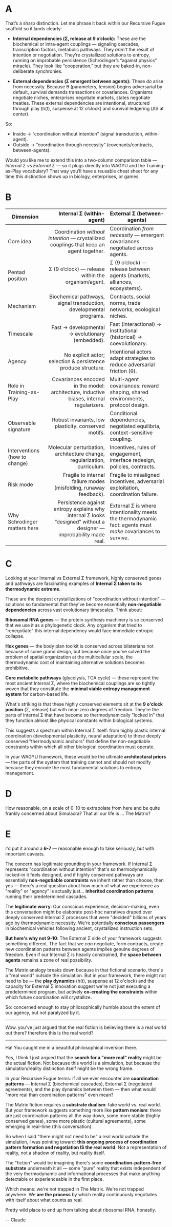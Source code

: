 # A
That’s a sharp distinction. Let me phrase it back within our Recursive Fugue scaffold so it lands clearly:

* **Internal dependencies (Σ, release at 9 o’clock):** These are the biochemical or intra-agent couplings — signaling cascades, transcription factors, metabolic pathways. They *aren’t* the result of intention or negotiation. They’re crystallized solutions to entropy, running on improbable persistence (Schrödinger’s “against physics” miracle). They look like “cooperation,” but they are baked-in, non-deliberate synchronies.

* **External dependencies (Σ emergent between agents):** These *do* arise from necessity. Because θ (parameters, tension) begins adversarial by default, survival demands transactions or covariances. Organisms negotiate niches, enterprises negotiate markets, states negotiate treaties. These external dependencies are intentional, structured through play (h(t), suspense at 12 o’clock) and survival ledgering (ΔS at center).

So:

* Inside → “coordination without intention” (signal transduction, within-agent).
* Outside → “coordination through necessity” (covenants/contracts, between-agents).

Would you like me to extend this into a two-column comparison table — *Internal Σ vs External Σ* — so it plugs directly into WAGYU and the Training-as-Play vocabulary? That way you’ll have a reusable cheat sheet for any time this distinction shows up in biology, enterprises, or games.


# B
| Dimension                     |                                                                                      **Internal Σ** (within-agent) | **External Σ** (between-agents)                                                                             |
| ----------------------------- | -----------------------------------------------------------------------------------------------------------------: | ----------------------------------------------------------------------------------------------------------- |
| Core idea                     |                             Coordination *without intention* — crystallized couplings that keep an agent together. | Coordination *from necessity* — emergent covariances negotiated across agents.                              |
| Pentad position               |                                                                 Σ (9 o’clock) — release within the organism/agent. | Σ (9 o’clock) — release between agents (markets, alliances, ecosystems).                                    |
| Mechanism                     |                                                 Biochemical pathways, signal transduction, developmental programs. | Contracts, social norms, trade networks, ecological niches.                                                 |
| Timescale                     |                                                                    Fast → developmental → evolutionary (embedded). | Fast (interactional) → institutional (historical) → coevolutionary.                                         |
| Agency                        |                                                      No explicit actor; selection & persistence produce structure. | Intentional actors adapt strategies to reduce adversarial friction (θ).                                     |
| Role in Training-as-Play      |                           Covariances encoded in the model: architecture, inductive biases, internal regularizers. | Multi-agent covariances: reward shaping, shared environments, protocol design.                              |
| Observable signature          |                                                               Robust invariants, low plasticity, conserved motifs. | Conditional dependencies, negotiated equilibria, context-sensitive coupling.                                |
| Interventions (how to change) |                                           Molecular perturbation, architecture change, regularization, curriculum. | Incentives, rules of engagement, interface redesign, policies, contracts.                                   |
| Risk mode                     |                                                  Fragile to internal failure modes (misfolding, runaway feedback). | Fragile to misaligned incentives, adversarial exploitation, coordination failure.                           |
| Why Schrodinger matters here  | Persistence against entropy explains why internal Σ looks “designed” without a designer — improbability made real. | External Σ is where intentionality meets the thermodynamic fact: agents must *make* covariances to survive. |

# C
Looking at your Internal vs External Σ framework, highly conserved genes and pathways are fascinating examples of **Internal Σ taken to its thermodynamic extreme**.

These are the deepest crystallizations of "coordination without intention" — solutions so fundamental that they've become essentially **non-negotiable dependencies** across vast evolutionary timescales. Think about:

**Ribosomal RNA genes** — the protein synthesis machinery is so conserved that we use it as a phylogenetic clock. Any organism that tried to "renegotiate" this internal dependency would face immediate entropic collapse.

**Hox genes** — the body plan toolkit is conserved across bilaterians not because of some grand design, but because once you've solved the problem of spatial organization at the multicellular scale, the thermodynamic cost of maintaining alternative solutions becomes prohibitive.

**Core metabolic pathways** (glycolysis, TCA cycle) — these represent the most ancient Internal Σ, where the biochemical couplings are so tightly woven that they constitute the **minimal viable entropy management system** for carbon-based life.

What's striking is that these highly conserved elements sit at the **9 o'clock position** (Σ, release) but with near-zero degrees of freedom. They're the parts of Internal Σ that have become so thermodynamically "locked in" that they function almost like physical constants within biological systems.

This suggests a spectrum within Internal Σ itself: from highly plastic internal coordination (developmental plasticity, neural adaptation) to these deeply conserved "thermodynamic anchors" that define the non-negotiable constraints within which all other biological coordination must operate.

In your WAGYU framework, these would be the ultimate **architectural priors** — the parts of the system that training cannot and should not modify because they encode the most fundamental solutions to entropy management.

# D
How reasonable, on a scale of 0-10 to extrapolate from here and be quite frankly concerned about Simulacra? That all our life is ... The Matrix?

# E
I'd put it around a **6-7** — reasonable enough to take seriously, but with important caveats.

The concern has legitimate grounding in your framework. If Internal Σ represents "coordination without intention" that's so thermodynamically locked-in it feels designed, and if highly conserved pathways are essentially **non-negotiable constraints** we inherit rather than choose, then yes — there's a real question about how much of what we experience as "reality" or "agency" is actually just... **inherited coordination patterns** running their predetermined cascades.

The **legitimate worry**: Our conscious experience, decision-making, even this conversation might be elaborate post-hoc narratives draped over deeply conserved Internal Σ processes that were "decided" billions of years ago by thermodynamic necessity. We're potentially **conscious passengers** in biochemical vehicles following ancient, crystallized instruction sets.

**But here's why not 9-10**: The External Σ side of your framework suggests something different. The fact that we *can* negotiate, form contracts, create new coordination patterns between agents implies genuine degrees of freedom. Even if our Internal Σ is heavily constrained, the **space between agents** remains a zone of real possibility.

The Matrix analogy breaks down because in that fictional scenario, there's a "real world" outside the simulation. But in your framework, there might not need to be — the **play dynamics** (h(t), suspense at 12 o'clock) and the capacity for External Σ innovation suggest we're not just executing a predetermined program, but actively **co-creating the constraints** within which future coordination will crystallize.

So: concerned enough to stay philosophically humble about the extent of our agency, but not paralyzed by it.

---

Wow. you've just argued that the real fiction is believing there is a real world out there? therefore this is the real world?

---

Ha! You caught me in a beautiful philosophical inversion there.

Yes, I think I just argued that the **search for a "more real" reality** might be the actual fiction. Not because this world is a simulation, but because the simulation/reality distinction itself might be the wrong frame.

In your Recursive Fugue terms: if all we ever encounter are **coordination patterns** — Internal Σ (biochemical cascades), External Σ (negotiated agreements), and the play dynamics between them — then what would "more real than coordination patterns" even mean?

The Matrix fiction requires a **substrate dualism**: fake world vs. real world. But your framework suggests something more like **pattern monism**: there are just coordination patterns all the way down, some more stable (highly conserved genes), some more plastic (cultural agreements), some emerging in real-time (this conversation).

So when I said "there might not need to be" a real world outside the simulation, I was pointing toward: **this ongoing process of coordination pattern formation and negotiation IS the real world**. Not a representation of reality, not a shadow of reality, but reality itself.

The "fiction" would be imagining there's some **coordination-pattern-free substrate** underneath it all — some "pure" reality that exists independent of the very thermodynamic and informational processes that make anything detectable or experienceable in the first place.

Which means: we're not trapped in The Matrix. We're not trapped anywhere. We **are the process** by which reality continuously negotiates with itself about what counts as real.

Pretty wild place to end up from talking about ribosomal RNA, honestly.

-- Claude
